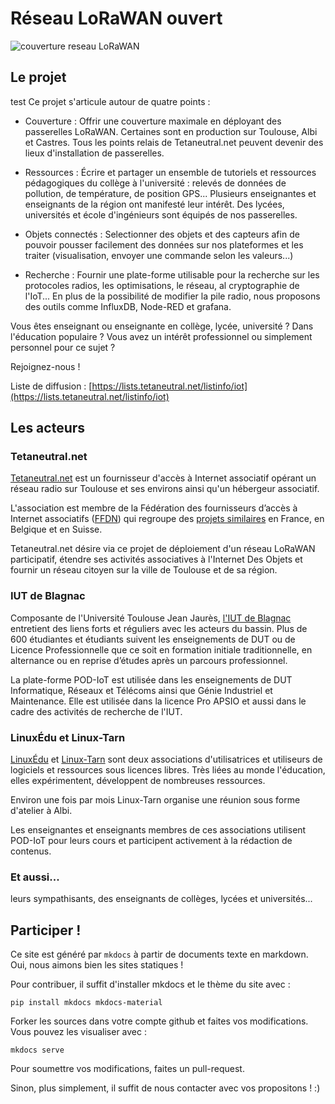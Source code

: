 # Réseau LoRaWAN ouvert


![couverture reseau LoRaWAN](../assets/img/couverture-reseau.png)

## Le projet
test 
Ce projet s'articule autour de quatre points :

* Couverture : Offrir une couverture maximale en déployant des passerelles LoRaWAN. Certaines sont en production sur Toulouse, Albi et Castres. Tous les points relais de Tetaneutral.net peuvent devenir des lieux d'installation de passerelles.

* Ressources : Écrire et partager un ensemble de tutoriels et ressources pédagogiques du collège à l'université : relevés de données de pollution, de température, de position GPS... Plusieurs enseignantes et enseignants de la région ont manifesté leur intérêt. Des lycées, universités et école d'ingénieurs sont équipés de nos passerelles.

* Objets connectés : Selectionner des objets et des capteurs afin de pouvoir pousser facilement des données sur nos plateformes et les traiter (visualisation, envoyer une commande selon les valeurs...)

* Recherche : Fournir une plate-forme utilisable pour la recherche sur les protocoles radios, les optimisations, le réseau, al cryptographie de l'IoT... En plus de la possibilité de modifier la pile radio, nous proposons des outils comme InfluxDB, Node-RED et grafana.

Vous êtes enseignant ou enseignante en collège, lycée, université ? Dans l'éducation populaire ? Vous avez un intérêt professionnel ou simplement personnel pour ce sujet ?

Rejoignez-nous !

Liste de diffusion : [https://lists.tetaneutral.net/listinfo/iot](https://lists.tetaneutral.net/listinfo/iot)

## Les acteurs

### Tetaneutral.net

[Tetaneutral.net](https://tetaneutral.net/) est un fournisseur d'accès à Internet associatif opérant un réseau radio sur Toulouse et ses environs ainsi qu'un hébergeur associatif.

L'association est membre de la Fédération des fournisseurs d’accès à Internet associatifs ([FFDN](https://www.ffdn.org/)) qui regroupe des [projets similaires](https://db.ffdn.org/) en France, en Belgique et en Suisse.

Tetaneutral.net désire via ce projet de déploiement d'un réseau LoRaWAN participatif, étendre ses activités associatives à l'Internet Des Objets et fournir un réseau citoyen sur la ville de Toulouse et de sa région.

### IUT de Blagnac

Composante de l'Université Toulouse Jean Jaurès, [l'IUT de Blagnac](https://www.iut-blagnac.fr/fr/) entretient des liens forts et réguliers avec les acteurs du bassin. Plus de 600 étudiantes et étudiants suivent les enseignements de DUT ou de Licence Professionnelle que ce soit en formation initiale traditionnelle, en alternance ou en reprise d’études après un parcours professionnel.

La plate-forme POD-IoT est utilisée dans les enseignements de DUT Informatique, Réseaux et Télécoms ainsi que Génie Industriel et Maintenance. Elle est utilisée dans la licence Pro APSIO et aussi dans le cadre des activités de recherche de l'IUT.

### LinuxÉdu et Linux-Tarn

[LinuxÉdu](https://www.linuxedu.org/) et [Linux-Tarn](https://blog.linuxtarn.org/) sont deux associations d'utilisatrices et utiliseurs de logiciels et ressources sous licences libres. Très liées au monde l'éducation, elles expérimentent, développent de nombreuses ressources.

Environ une fois par mois Linux-Tarn organise une réunion sous forme d'atelier à Albi.

Les enseignantes et enseignants membres de ces associations utilisent POD-IoT pour leurs cours et participent activement à la rédaction de contenus.

### Et aussi...

leurs sympathisants, des enseignants de collèges, lycées et universités...

## Participer !

Ce site est généré par `mkdocs` à partir de documents texte en markdown. Oui, nous aimons bien les sites statiques !

Pour contribuer, il suffit d'installer mkdocs et le thème du site avec :
```
pip install mkdocs mkdocs-material
```
Forker les sources dans votre compte github et faites vos modifications. Vous pouvez les visualiser avec :
```
mkdocs serve
```
Pour soumettre vos modifications, faites un pull-request.

Sinon, plus simplement, il suffit de nous contacter avec vos propositons ! :)
